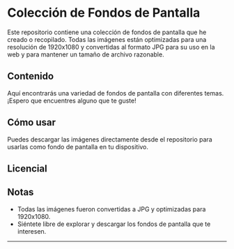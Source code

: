 # Colección de Fondos de Pantalla

Este repositorio contiene una colección de fondos de pantalla que he creado o recopilado. Todas las imágenes están optimizadas para una resolución de 1920x1080 y convertidas al formato JPG para su uso en la web y para mantener un tamaño de archivo razonable.

## Contenido

Aquí encontrarás una variedad de fondos de pantalla con diferentes temas. ¡Espero que encuentres alguno que te guste!

## Cómo usar

Puedes descargar las imágenes directamente desde el repositorio para usarlas como fondo de pantalla en tu dispositivo.

## Licencial


## Notas

* Todas las imágenes fueron convertidas a JPG y optimizadas para 1920x1080.
* Siéntete libre de explorar y descargar los fondos de pantalla que te interesen.

---
